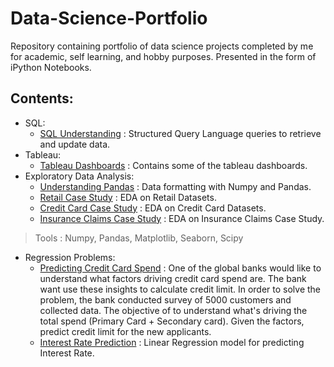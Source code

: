 # Data-Science-Portfolio
Repository containing portfolio of data science projects completed by me for academic, self learning, and hobby purposes. Presented in the form of iPython Notebooks.
## Contents:
- SQL:
  - [SQL Understanding](https://github.com/aryangupta309/Data-Science-Portfolio/tree/main/Sql) : Structured Query Language queries to retrieve and update data.
- Tableau:
  - [Tableau Dashboards](https://github.com/aryangupta309/Data-Science-Portfolio/tree/main/Tableau) : Contains some of the tableau dashboards.
- Exploratory Data Analysis:
  - [Understanding Pandas](https://github.com/aryangupta309/Data-Science-Portfolio/tree/main/1.%20Pandas%20Basics%20Exercises) : Data formatting with Numpy and Pandas.
  - [Retail Case Study](https://github.com/aryangupta309/Data-Science-Portfolio/tree/main/3.%20Pandas%20Case%20Study%201%20-%20Retail%20Case%20Study) : EDA on Retail Datasets.
  - [Credit Card Case Study](https://github.com/aryangupta309/Data-Science-Portfolio/tree/main/4.%20Pandas%20Case%20Study%202%20-%20Credit%20Card%20Case%20Study) : EDA on Credit Card Datasets.
  - [Insurance Claims Case Study](https://github.com/aryangupta309/Data-Science-Portfolio/tree/main/5.%20Pandas%20Case%20Study%203%20-%20Insurance%20Claims%20Case%20Study) : EDA on Insurance Claims Case Study.
> Tools : Numpy, Pandas, Matplotlib, Seaborn, Scipy
- Regression Problems:
  - [Predicting Credit Card Spend](https://github.com/aryangupta309/Data-Science-Portfolio/tree/main/1.%20Predicting%20Credit%20Card%20Spend%20%26%20Identifying%20Key%20Drivers) : One of the global banks would like to understand what factors driving credit card spend are. The bank want use these insights to calculate credit limit. In order to solve the problem, the bank conducted survey of 5000 customers and collected data. The objective of to understand what's driving the total spend (Primary Card + Secondary card). Given the factors, predict credit limit for the new applicants.
  - [Interest Rate Prediction](https://github.com/aryangupta309/Data-Science-Portfolio/tree/main/Interest%20Rate%20Prediction) : Linear Regression model for predicting Interest Rate.
